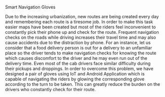 Smart Navigation Gloves

Due to the increasing urbanization, new routes are being created every day and remembering
each route is a tiresome job. In order to make this task easier maps have been created but most of the
riders feel inconvenient to constantly pick their phone up and check for the route. Frequent navigation
checks on the roads while driving increases their travel time and may also cause accidents due to the
distraction by phone. For an instance, let us consider that a food delivery person is out for a delivery to
an unfamiliar place so the driver tends to make navigation checks for knowing the route which causes
discomfort to the driver and he may even run out of the delivery time. Even most of the cab drivers
face similar difficulty during their pickups and droppings. In order to overcome this problem, we have
designed a pair of gloves using IoT and Android Application which is capable of navigating the riders
by glowing the corresponding glove according to the turn to be taken. This can greatly reduce the
burden on the drivers who constantly check for their route.
